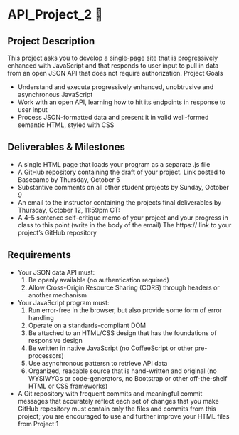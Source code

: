 # API_Project_2 :night_with_stars:


## Project Description

This project asks you to develop a single-page site that is progressively enhanced with JavaScript and that responds to user input to pull in data from an open JSON API that does not require authorization.
Project Goals

* Understand and execute progressively enhanced, unobtrusive and asynchronous JavaScript
* Work with an open API, learning how to hit its endpoints in response to user input
* Process JSON-formatted data and present it in valid well-formed semantic HTML, styled with CSS

## Deliverables & Milestones

* A single HTML page that loads your program as a separate .js file
* A GitHub repository containing the draft of your project. Link posted to Basecamp by Thursday, October 5
* Substantive comments on all other student projects by Sunday, October 9
* An email to the instructor containing the projects final deliverables by Thursday, October 12, 11:59pm CT:
* A 4-5 sentence self-critique memo of your project and your progress in class to this point (write in the body of the email)         The https:// link to your project’s GitHub repository

## Requirements
* Your JSON data API must:
    1. Be openly available (no authentication required)
    2. Allow Cross-Origin Resource Sharing (CORS) through headers or another mechanism
* Your JavaScript program must:
    1. Run error-free in the browser, but also provide some form of error handling
    2. Operate on a standards-compliant DOM
    3. Be attached to an HTML/CSS design that has the foundations of responsive design
    4. Be written in native JavaScript (no CoffeeScript or other pre-processors)
    5. Use asynchronous pattersn to retrieve API data
    6. Organized, readable source that is hand-written and original (no WYSIWYGs or code-generators, no Bootstrap or other off-the-shelf HTML or CSS frameworks)
* A Git repository with frequent commits and meaningful commit messages that accurately reflect each set of changes that you make
     GitHub repository must contain only the files and commits from this project; you are encouraged to use and further improve your HTML files from Project 1

